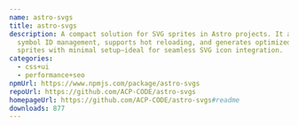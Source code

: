 ```yaml
---
name: astro-svgs
title: astro-svgs
description: A compact solution for SVG sprites in Astro projects. It automates
  symbol ID management, supports hot reloading, and generates optimized SVG
  sprites with minimal setup—ideal for seamless SVG icon integration.
categories:
  - css+ui
  - performance+seo
npmUrl: https://www.npmjs.com/package/astro-svgs
repoUrl: https://github.com/ACP-CODE/astro-svgs
homepageUrl: https://github.com/ACP-CODE/astro-svgs#readme
downloads: 877
---
```


